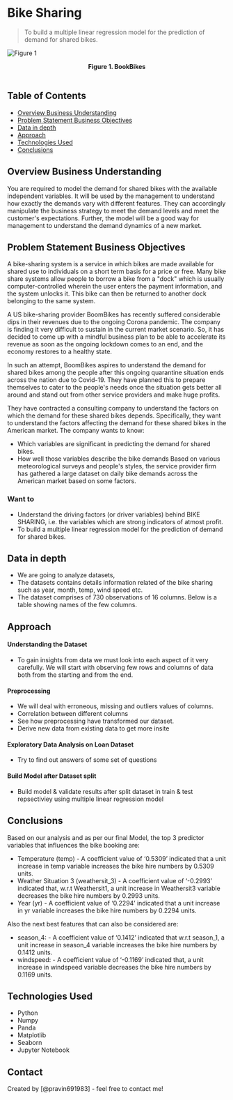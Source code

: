 # Bike Sharing

> To build a multiple linear regression model for the prediction of demand for shared bikes.

<p>
<img src ="https://play-lh.googleusercontent.com/56LEcA4KXoBhdqSn3jHzcSubIjgqF1_mHikBExgrGRcRML2oFHZLifYfBz4kiGsHDh8" alt='Figure 1'>
<center> <b>Figure 1. BookBikes</b> </center> 
 </br>  
</p>

## Table of Contents

- [Overview Business Understanding](#overview-business-understanding)
- [Problem Statement Business Objectives](#problem-statement-business-objectives)
- [Data in depth](#data-in-depth)
- [Approach](#approach)
- [Technologies Used](#technologies-used)
- [Conclusions](#conclusions)

<!-- You can include any other section that is pertinent to your problem -->

## Overview Business Understanding

You are required to model the demand for shared bikes with the available independent variables. It will be used by the management to understand how exactly the demands vary with different features. They can accordingly manipulate the business strategy to meet the demand levels and meet the customer's expectations. Further, the model will be a good way for management to understand the demand dynamics of a new market.

## Problem Statement Business Objectives

A bike-sharing system is a service in which bikes are made available for shared use to individuals on a short term basis for a price or free. Many bike share systems allow people to borrow a bike from a "dock" which is usually computer-controlled wherein the user enters the payment information, and the system unlocks it. This bike can then be returned to another dock belonging to the same system.

A US bike-sharing provider BoomBikes has recently suffered considerable dips in their revenues due to the ongoing Corona pandemic. The company is finding it very difficult to sustain in the current market scenario. So, it has decided to come up with a mindful business plan to be able to accelerate its revenue as soon as the ongoing lockdown comes to an end, and the economy restores to a healthy state.

In such an attempt, BoomBikes aspires to understand the demand for shared bikes among the people after this ongoing quarantine situation ends across the nation due to Covid-19. They have planned this to prepare themselves to cater to the people's needs once the situation gets better all around and stand out from other service providers and make huge profits.

They have contracted a consulting company to understand the factors on which the demand for these shared bikes depends. Specifically, they want to understand the factors affecting the demand for these shared bikes in the American market. The company wants to know:

- Which variables are significant in predicting the demand for shared bikes.
- How well those variables describe the bike demands
  Based on various meteorological surveys and people's styles, the service provider firm has gathered a large dataset on daily bike demands across the American market based on some factors.

### Want to

- Understand the driving factors (or driver variables) behind BIKE SHARING, i.e. the variables which are strong indicators of atmost profit.
- To build a multiple linear regression model for the prediction of demand for shared bikes.

## Data in depth

- We are going to analyze datasets,
- The datasets contains details information related of the bike sharing such as year, month, temp, wind speed etc.
- The dataset comprises of 730 observations of 16 columns. Below is a table showing names of the few columns.

## Approach

#### Understanding the Dataset

- To gain insights from data we must look into each aspect of it very carefully. We will start with observing few rows and columns of data both from the starting and from the end.

#### Preprocessing

- We will deal with erroneous, missing and outliers values of columns.
- Correlation between different columns
- See how preprocessing have transformed our dataset.
- Derive new data from existing data to get more insite

#### Exploratory Data Analysis on Loan Dataset

- Try to find out answers of some set of questions

#### Build Model after Dataset split

- Build model & validate results after split dataset in train & test repsectiviey using multiple linear regression model

<!-- You don't have to answer all the questions - just the ones relevant to your project. -->

## Conclusions

Based on our analysis and as per our final Model, the top 3 predictor variables that influences the bike booking are:

- Temperature (temp) - A coefficient value of ‘0.5309’ indicated that a unit increase in temp variable increases the bike hire numbers by 0.5309 units.
- Weather Situation 3 (weathersit_3) - A coefficient value of ‘-0.2993’ indicated that, w.r.t Weathersit1, a unit increase in Weathersit3 variable decreases the bike hire numbers by 0.2993 units.
- Year (yr) - A coefficient value of ‘0.2294’ indicated that a unit increase in yr variable increases the bike hire numbers by 0.2294 units.

Also the next best features that can also be considered are:

- season_4: - A coefficient value of ‘0.1412’ indicated that w.r.t season_1, a unit increase in season_4 variable increases the bike hire numbers by 0.1412 units.
- windspeed: - A coefficient value of ‘-0.1169’ indicated that, a unit increase in windspeed variable decreases the bike hire numbers by 0.1169 units.

<!-- You don't have to answer all the questions - just the ones relevant to your project. -->

## Technologies Used

- Python
- Numpy
- Panda
- Matplotlib
- Seaborn
- Jupyter Notebook

<!-- As the libraries versions keep on changing, it is recommended to mention the version of library used in this project -->

## Contact

Created by [@pravin691983] - feel free to contact me!

<!-- Optional -->
<!-- ## License -->
<!-- This project is open source and available under the [... License](). -->

<!-- You don't have to include all sections - just the one's relevant to your project -->
